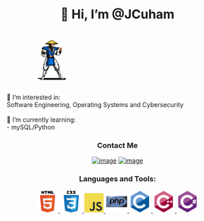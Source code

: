 <h1 align="center">👋 Hi, I’m @JCuham</h1>
<h2 align="center"><img src="https://github.com/JCuham/JCuham/blob/main/Raiden%2011.gif"></h2>


👀 I’m interested in:<br> Software Engineering, Operating Systems and Cybersecurity <br><br>
🌱 I’m currently learning:<br> 
           - mySQL/Python <br>
           
 <h3 align="center">Contact Me</h3>
 <div align="center">
 
 [![image](https://img.shields.io/badge/LinkedIn-0077B5?style=for-the-badge&logo=linkedin&logoColor=white)](www.linkedin.com/in/JCuham)
 [![image](https://img.shields.io/badge/Email-blue?style=for-the-badge&logo=microsoftoutlook&logoColor=white)](mailto:jamesa.cunningham@outlook.com)
</div>

<h3 align="center">Languages and Tools:</h3>

<p align="center">
<a href="https://en.wikipedia.org/wiki/HTML5">
           <img src="https://github.com/devicons/devicon/blob/master/icons/html5/html5-original-wordmark.svg" alt="html5" width="50" height="50"/>
</a>

<a href="https://en.wikipedia.org/wiki/CSS">
           <img src="https://github.com/devicons/devicon/blob/master/icons/css3/css3-original-wordmark.svg" alt="css3" width="50" height="50"/>
</a>

<a href="https://en.wikipedia.org/wiki/JavaScript">
           <img src="https://github.com/devicons/devicon/blob/master/icons/javascript/javascript-original.svg" alt="JavaScript" width="45" height="45"/>
</a>

<a href="https://en.wikipedia.org/wiki/PHP">
           <img src="https://github.com/devicons/devicon/blob/master/icons/php/php-original.svg" alt="php" width="50" height="50"/>
</a>

<a href="https://en.wikipedia.org/wiki/C_(programming_language)">
           <img src="https://github.com/devicons/devicon/blob/master/icons/c/c-original.svg" alt="C" width="50" height="50"/>
</a>

<a href="https://en.wikipedia.org/wiki/C++">
           <img src="https://github.com/devicons/devicon/blob/master/icons/cplusplus/cplusplus-original.svg" alt="C++" width="50" height="50"/>
</a>

<a href="https://en.wikipedia.org/wiki/C_Sharp_(programming_language)">
           <img src="https://github.com/devicons/devicon/blob/master/icons/csharp/csharp-original.svg" alt="C#" width="50" height="50"/>
</a>

</p>

<!---
JCuham/JCuham is a ✨ special ✨ repository because its `README.md` (this file) appears on your GitHub profile.
You can click the Preview link to take a look at your changes.
--->

